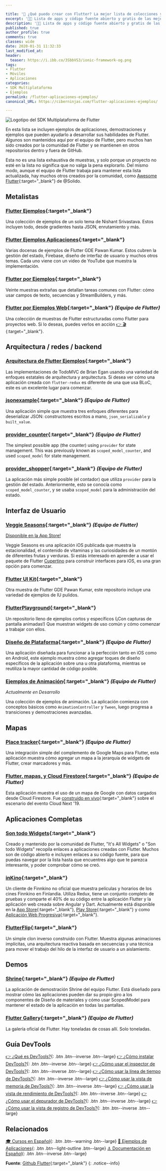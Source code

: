 ```yaml
---

title: '🚀 ¿Qué puedo crear con Flutter? La mejor lista de colecciones y aplicaciones desarrolladas con el nuevo SDK de Google'
excerpt: '👩‍🚀 Lista de apps y código fuente abierto y gratis de las mejores aplicaciones desarrolladas hasta ahora con Flutter y el lenguaje de programación Dart.'
description: '👩‍🚀 Lista de apps y código fuente abierto y gratis de las mejores aplicaciones desarrolladas hasta ahora con Flutter y el lenguaje de programación Dart.'
published: true
author_profile: true
comments: true
classes: wide
date: 2020-01-31 11:32:33
last_modified_at: 
header:
  teaser: https://i.ibb.co/3SbbVS3/ionic-framework-og.png
tags:
- Flutter
- Móviles
- Aplicaciones
categories:
- SDK Multiplataforma
- Ejemplos
permalink: /flutter-aplicaciones-ejemplos/
canonical_URL: https://ciberninjas.com/flutter-aplicaciones-ejemplos/

---
```


![Logotipo del SDK Multiplataforma de Flutter](https://i.ibb.co/c380PQf/Google-flutter-logo.png "Logotipo del SDK de Flutter")

En esta lista se incluyen ejemplos de aplicaciones, demostraciones y ejemplos que pueden ayudarlo a desarrollar sus habilidades de Flutter. Algunos son mantenidos aquí por el equipo de Flutter, pero muchos han sido creados por la comunidad de Flutter y se mantienen en otros repositorios dentro y fuera de GitHub.

Esta no es una lista exhaustiva de muestras, y solo porque un proyecto no esté en la lista no significa que no valga la pena explorarlo. Del mismo modo, aunque el equipo de Flutter trabaja para mantener esta lista actualizada, hay muchos otros creados por la comunidad, como [Awesome Flutter](https://github.com/Solido/awesome-flutter){:target="_blank"} de @Solido.

## Metalistas

### [Flutter Ejemplos](https://github.com/nisrulz/flutter-examples){:target="_blank"}

Una colección de ejemplos de un solo tema de Nishant Srivastava. Estos incluyen todo, desde gradientes hasta JSON, enrutamiento y más.

### [Flutter Ejemplos Aplicaciones](https://github.com/iampawan/FlutterExampleApps){:target="_blank"}

Varias docenas de ejemplos de Flutter GDE Pawan Kumar. Estos cubren la gestión del estado, Firebase, diseño de interfaz de usuario y muchos otros temas. Cada uno viene con un video de YouTube que muestra la implementación.

### [Flutter por Ejemplos](https://github.com/mjohnsullivan/flutter-by-example){:target="_blank"}

Veinte muestras extrañas que detallan tareas comunes con Flutter: cómo usar campos de texto, secuencias y StreamBuilders, y más.

### [Flutter por Ejemplos Web](https://github.com/flutter/samples/blob/master/web){:target="_blank"} *(Equipo de Flutter)*

Una colección de muestras de Flutter estructuradas como Flutter para proyectos web. Si lo deseas, puedes verlos en acción [👉 🎬](https://flutter.github.io/samples){:target="_blank"}.

## Arquitectura / redes / backend

### [Arquitectura de Flutter Ejemplos](https://github.com/brianegan/flutter_architecture_samples){:target="_blank"}

Las implementaciones de TodoMVC de Brian Egan usando una variedad de enfoques estatales de arquitectura y arquitectura. Si desea ver cómo una aplicación creada con `flutter-redux` es diferente de una que usa BLoC, este es un excelente lugar para comenzar.

### [jsonexample](https://github.com/flutter/samples/blob/master/jsonexample){:target="_blank"} *(Equipo de Flutter)*

Una aplicación simple que muestra tres enfoques diferentes para deserializar JSON: constructores escritos a mano, `json_serializable` y `built_value`.

### [provider_counter](https://github.com/flutter/samples/blob/master/provider_counter){:target="_blank"} *(Equipo de Flutter)*

The simplest possible app (the counter) using `provider` for state management. This was previously known as `scoped_model_counter`, and used `scoped_model` for state management.

### [provider_shopper](https://github.com/flutter/samples/blob/master/provider_shopper){:target="_blank"} *(Equipo de Flutter)*

La aplicación más simple posible (el contador) que utiliza `provider` para la gestión del estado. Anteriormente, esto se conocía como `scoped_model_counter`, y se usaba `scoped_model` para la administración del estado.

## Interfaz de Usuario
### [Veggie Seasons](https://github.com/flutter/samples/blob/master/veggieseasons){:target="_blank"} *(Equipo de Flutter)*

[Disponible en la App Store!](https://itunes.apple.com/is/app/veggie-seasons/id1450855435)

Veggie Seasons es una aplicación iOS publicada que muestra la estacionalidad, el contenido de vitaminas y las curiosidades de un montón de diferentes frutas y verduras. Si estás interesado en aprender a usar el paquete de Flutter [Cupertino](https://flutter.dev/docs/development/ui/widgets/cupertino) para construir interfaces para iOS, es una gran opción para comenzar.

### [Flutter UI Kit](https://github.com/iampawan/Flutter-UI-Kit){:target="_blank"}

Otra muestra de Flutter GDE Pawan Kumar, este repositorio incluye una variedad de ejemplos de IU pulidos.

### [FlutterPlayground](https://github.com/ibhavikmakwana/FlutterPlayground){:target="_blank"}

Un repositorio lleno de ejemplos cortos y específicos (¡Con capturas de pantalla animadas!) Que muestran widgets de uso común y cómo comenzar a trabajar con ellos.

### [Diseño de Plataforma](https://github.com/flutter/samples/blob/master/platform_design){:target="_blank"} *(Equipo de Flutter)*

Una aplicación diseñada para funcionar a la perfección tanto en iOS como en Android, este ejemplo muestra cómo agregar toques de diseño específicos de la aplicación sobre una u otra plataforma, mientras se reutiliza la mayor cantidad de código posible.

### [Ejemplos de Animación](https://github.com/flutter/samples/blob/master/animations){:target="_blank"} *(Equipo de Flutter)*

*Actualmente en Desarrollo*

Una colección de ejemplos de animación. La aplicación comienza con conceptos básicos como `AnimationController` y `Tween`, luego progresa a transiciones y demostraciones avanzadas.

## Mapas

### [Place tracker](https://github.com/flutter/samples/blob/master/place_tracker){:target="_blank"} *(Equipo de Flutter)*

Una integración simple del complemento de Google Maps para Flutter, esta aplicación muestra cómo agregar un mapa a la jerarquía de widgets de Flutter, crear marcadores y más.

### [Flutter, mapas, y Cloud Firestore](https://github.com/flutter/samples/blob/master/flutter_maps_firestore){:target="_blank"} *(Equipo de Flutter)*

Esta aplicación muestra el uso de un mapa de Google con datos cargados desde Cloud Firestore. Fue [construido en vivo](https://www.youtube.com/watch?v=RpQLFAFqMlw){:target="_blank"} sobre el escenario del evento Cloud Next '19.

## Aplicaciones Completas

### [Son todo Widgets](https://itsallwidgets.com/?open_source=true){:target="_blank"}

Creado y mantenido por la comunidad de Flutter, "It's All Widgets" o "Son todo Widgets" recopila enlaces a aplicaciones creadas con Flutter. Muchos son de código abierto e incluyen enlaces a su código fuente, para que puedas navegar por la lista hasta que encuentres algo que te parezca interesante, y poder comprobar cómo se creó.

### [inKino](https://github.com/roughike/inKino){:target="_blank"}

Un cliente de Finnkino no oficial que muestra películas y horarios de los cines Finnkino en Finlandia. Utiliza Redux, tiene un conjunto completo de pruebas y comparte el 40% de su código entre la aplicación Flutter y la aplicación web creada sobre Angular y Dart. Actualmente está disponible en la [App Store](https://itunes.apple.com/gb/app/inkino/id1367181450?mt=8){:target="_blank"}, [Play Store](https://play.google.com/store/apps/details?id=com.roughike.inkino){:target="_blank"} y como [Aplicación Web Progresiva](https://inkino.app/){:target="_blank"}.

### [FlutterFlip](https://github.com/redbrogdon/flutterflip){:target="_blank"}

Un simple clon inverso construido con Flutter. Muestra algunas animaciones implícitas, una arquitectura reactiva basada en secuencias y una técnica para mover el trabajo del hilo de la interfaz de usuario a un aislamiento.

## Demos

### [Shrine](https://github.com/flutter/samples/blob/master/gallery/gallery/lib/studies/shrine){:target="_blank"} *(Equipo de Flutter)*

La aplicación de demostración Shrine del equipo Flutter. Está diseñado para mostrar cómo las aplicaciones pueden dar su propio giro a los componentes de Diseño de materiales y cómo usar ScopedModel para mantener el estado de la aplicación en todas las pantallas.

### [Flutter Gallery](https://github.com/flutter/samples/blob/master/gallery){:target="_blank"} *(Equipo de Flutter)*

La galería oficial de Flutter. Hay toneladas de cosas allí. Solo toneladas.

## Guía DevTools

[👉 ¿Qué es DevTools?](/flutter-dart-devtools/){: .btn .btn--inverse .btn--large} [👉 ¿Cómo instalar DevTools?](/flutter-dart-devtools-como-instalar/){: .btn .btn--inverse .btn--large} [👉 ¿Cómo usar el inspector de DevTools?](/flutter-dart-devtools-inspector/){: .btn .btn--inverse .btn--large} [👉 ¿Cómo usar la línea de tiempo de DevTools?](/flutter-dart-devtools-linea-tiempo/){: .btn .btn--inverse .btn--large} [👉 ¿Cómo usar la vista de memoria de DevTools?](/flutter-dart-devtools-vista-memoria/){: .btn .btn--inverse .btn--large} [👉 ¿Cómo usar la vista de rendimiento de DevTools?](/flutter-dart-devtools-vista-rendimiento/){: .btn .btn--inverse .btn--large} [👉 ¿Cómo usar el depurador de DevTools?](/flutter-dart-devtools-depurador/){: .btn .btn--inverse .btn--large} [👉 ¿Cómo usar la vista de registro de DevTools?](/flutter-dart-devtools-vista-registro/){: .btn .btn--inverse .btn--large}

## Relacionados

[🎓 Cursos en Español](/cursos-tecnologia/#flutter){: .btn .btn--warning .btn--large} [📌 Ejemplos de Aplicaciones](/flutter-aplicaciones-ejemplos/){: .btn .btn--light-outline .btn--large} [⚓ Documentación en Español](https://flutter-es.io/docs/get-started/install){: .btn .btn--inverse .btn--large}

**Fuente**: [Github Flutter](https://github.com/flutter/samples/blob/master/INDEX.md){:target="_blank"}
{: .notice--info}
